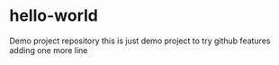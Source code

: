 # hello-world
Demo project repository
this is just demo project to try github features
adding one more line
